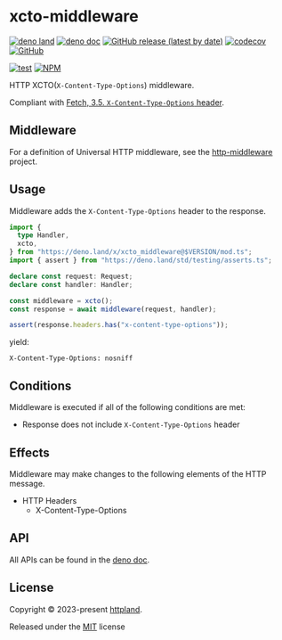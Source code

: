 # xcto-middleware

[![deno land](http://img.shields.io/badge/available%20on-deno.land/x-lightgrey.svg?logo=deno)](https://deno.land/x/xcto_middleware)
[![deno doc](https://doc.deno.land/badge.svg)](https://doc.deno.land/https/deno.land/x/xcto_middleware/mod.ts)
[![GitHub release (latest by date)](https://img.shields.io/github/v/release/httpland/xcto-middleware)](https://github.com/httpland/xcto-middleware/releases)
[![codecov](https://codecov.io/github/httpland/xcto-middleware/branch/main/graph/badge.svg?token=MNFZEQH8OK)](https://codecov.io/gh/httpland/xcto-middleware)
[![GitHub](https://img.shields.io/github/license/httpland/xcto-middleware)](https://github.com/httpland/xcto-middleware/blob/main/LICENSE)

[![test](https://github.com/httpland/xcto-middleware/actions/workflows/test.yaml/badge.svg)](https://github.com/httpland/xcto-middleware/actions/workflows/test.yaml)
[![NPM](https://nodei.co/npm/@httpland/xcto-middleware.png?mini=true)](https://nodei.co/npm/@httpland/xcto-middleware/)

HTTP XCTO(`X-Content-Type-Options`) middleware.

Compliant with
[Fetch, 3.5. `X-Content-Type-Options` header](https://fetch.spec.whatwg.org/#x-content-type-options-header).

## Middleware

For a definition of Universal HTTP middleware, see the
[http-middleware](https://github.com/httpland/http-middleware) project.

## Usage

Middleware adds the `X-Content-Type-Options` header to the response.

```ts
import {
  type Handler,
  xcto,
} from "https://deno.land/x/xcto_middleware@$VERSION/mod.ts";
import { assert } from "https://deno.land/std/testing/asserts.ts";

declare const request: Request;
declare const handler: Handler;

const middleware = xcto();
const response = await middleware(request, handler);

assert(response.headers.has("x-content-type-options"));
```

yield:

```http
X-Content-Type-Options: nosniff
```

## Conditions

Middleware is executed if all of the following conditions are met:

- Response does not include `X-Content-Type-Options` header

## Effects

Middleware may make changes to the following elements of the HTTP message.

- HTTP Headers
  - X-Content-Type-Options

## API

All APIs can be found in the
[deno doc](https://doc.deno.land/https/deno.land/x/xcto_middleware/mod.ts).

## License

Copyright © 2023-present [httpland](https://github.com/httpland).

Released under the [MIT](./LICENSE) license
